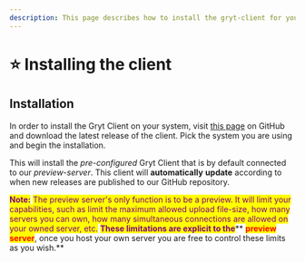 ```yaml
---
description: This page describes how to install the gryt-client for your device/system
---
```


# ⭐ Installing the client

## Installation

In order to install the Gryt Client on your system, visit [this page](https://github.com/Gryta-Krutt/client/releases) on GitHub and download the latest release of the client. Pick the system you are using and begin the installation.

This will install the _pre-configured_ Gryt Client that is by default connected to our _preview-server_. This client will **automatically** **update** according to when new releases are published to our GitHub repository.

<mark style="color:purple;">**Note:**</mark> <mark style="color:purple;"></mark><mark style="color:purple;">The preview server's only function is to be a preview. It will limit your capabilities, such as limit the maximum allowed upload file-size, how many servers you can own, how many simultaneous connections are allowed on your owned server, etc.</mark> <mark style="color:purple;"></mark><mark style="color:purple;">**These limitations are explicit to the**</mark>** **<mark style="color:red;">**preview server**</mark><mark style="color:purple;">**, once you host your own server you are free to control these limits as you wish.**</mark>
